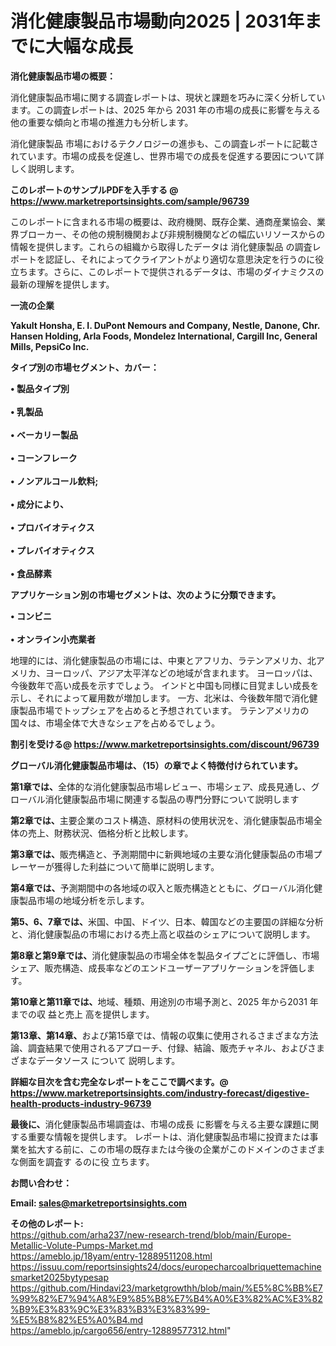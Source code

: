 # 消化健康製品市場動向2025 | 2031年までに大幅な成長

<strong><b>消化健康製品市場の概要：</b></strong>

消化健康製品市場に関する調査レポートは、現状と課題を巧みに深く分析しています。この調査レポートは、2025 年から 2031 年の市場の成長に影響を与える他の重要な傾向と市場の推進力も分析します。

消化健康製品 市場におけるテクノロジーの進歩も、この調査レポートに記載されています。市場の成長を促進し、世界市場での成長を促進する要因について詳しく説明します。

<strong>このレポートのサンプルPDFを入手する @ <a href=https://www.marketreportsinsights.com/sample/96739>https://www.marketreportsinsights.com/sample/96739</a></strong>

このレポートに含まれる市場の概要は、政府機関、既存企業、通商産業協会、業界ブローカー、その他の規制機関および非規制機関などの幅広いリソースからの情報を提供します。これらの組織から取得したデータは 消化健康製品 の調査レポートを認証し、それによってクライアントがより適切な意思決定を行うのに役立ちます。さらに、このレポートで提供されるデータは、市場のダイナミクスの最新の理解を提供します。

<strong>一流の企業</strong>

<strong><b>Yakult Honsha, E. I. DuPont Nemours and Company, Nestle, Danone, Chr. Hansen Holding, Arla Foods, Mondelez International, Cargill Inc, General Mills, PepsiCo Inc.</b></strong>

<strong><b>タイプ別の市場セグメント、カバー：</b></strong>

<strong>• 製品タイプ別<br><br>• 乳製品<br><br>• ベーカリー製品<br><br>• コーンフレーク<br><br>• ノンアルコール飲料;<br><br>• 成分により、<br><br>• プロバイオティクス<br><br>• プレバイオティクス<br><br>• 食品酵素</strong>

<strong><b>アプリケーション別の市場セグメントは、次のように分類できます。</b></strong>

<strong>• コンビニ<br><br>• オンライン小売業者</strong>

 地理的には、消化健康製品の市場には、中東とアフリカ、ラテンアメリカ、北アメリカ、ヨーロッパ、アジア太平洋などの地域が含まれます。 ヨーロッパは、今後数年で高い成長を示すでしょう。 インドと中国も同様に目覚ましい成長を示し、それによって雇用数が増加します。 一方、北米は、今後数年間で消化健康製品市場でトップシェアを占めると予想されています。 ラテンアメリカの国々は、市場全体で大きなシェアを占めるでしょう。

<strong>割引を受ける@ <a href=https://www.marketreportsinsights.com/discount/96739>https://www.marketreportsinsights.com/discount/96739</a></strong>

<strong><b>グローバル消化健康製品市場は、（15）の章でよく特徴付けられています。</b></strong>

<strong><b>第</b></strong><strong><b>1章では、</b></strong>全体的な消化健康製品市場レビュー、市場シェア、成長見通し、グローバル消化健康製品市場に関連する製品の専門分野について説明します

<strong><b>第2章では、</b></strong>主要企業のコスト構造、原材料の使用状況を、消化健康製品市場全体の売上、財務状況、価格分析と比較します。

<strong><b>第3章では、</b></strong>販売構造と、予測期間中に新興地域の主要な消化健康製品の市場プレーヤーが獲得した利益について簡単に説明します。

<strong><b>第4章では、</b></strong>予測期間中の各地域の収入と販売構造とともに、グローバル消化健康製品市場の地域分析を示します。

<strong><b>第5、6、7章では、</b></strong>米国、中国、ドイツ、日本、韓国などの主要国の詳細な分析と、消化健康製品の市場における売上高と収益のシェアについて説明します。

<strong><b>第8章と第9章では、</b></strong>消化健康製品の市場全体を製品タイプごとに評価し、市場シェア、販売構造、成長率などのエンドユーザーアプリケーションを評価します。

<strong><b>第10章と第11章では、</b></strong>地域、種類、用途別の市場予測と、2025 年から2031 年までの収 益と売上 高を提供します。

<strong><b>第13章、第14章、</b></strong>および第15章では、情報の収集に使用されるさまざまな方法論、調査結果で使用されるアプローチ、付録、結論、販売チャネル、およびさまざまなデータソース について 説明します。

<strong>詳細な目次を含む完全なレポートをここで調べます。@ <a href=https://www.marketreportsinsights.com/industry-forecast/digestive-health-products-industry-96739>https://www.marketreportsinsights.com/industry-forecast/digestive-health-products-industry-96739</a></strong>

<strong><b>最後に、</b></strong>消化健康製品市場調査は、市場の成長 に影響を</a>与える主要な課題に関する重要な情報を提供します。 レポートは、消化健康製品市場に投資または事業を拡大する前に、この市場の既存または今後の企業がこのドメインのさまざまな側面を調査す るのに役 立ちます。

<strong><b>お問い合わせ：</b></strong>

<strong>Email: </strong><a href=mailto:sales@marketreportsinsights.com><strong>sales@marketreportsinsights.com</strong></a>

<strong>その他のレポート:</strong>
<br>
<a href=https://github.com/arha237/new-research-trend/blob/main/Europe-Metallic-Volute-Pumps-Market.md>https://github.com/arha237/new-research-trend/blob/main/Europe-Metallic-Volute-Pumps-Market.md</a>
<br>
<a href=https://ameblo.jp/18yam/entry-12889511208.html>https://ameblo.jp/18yam/entry-12889511208.html</a>
<br>
<a href=https://issuu.com/reportsinsights24/docs/europecharcoalbriquettemachinesmarket2025bytypesap>https://issuu.com/reportsinsights24/docs/europecharcoalbriquettemachinesmarket2025bytypesap</a>
<br>
<a href=https://github.com/Hindavi23/marketgrowthh/blob/main/%E5%8C%BB%E7%99%82%E7%94%A8%E9%85%B8%E7%B4%A0%E3%82%AC%E3%82%B9%E3%83%9C%E3%83%B3%E3%83%99-%E5%B8%82%E5%A0%B4.md>https://github.com/Hindavi23/marketgrowthh/blob/main/%E5%8C%BB%E7%99%82%E7%94%A8%E9%85%B8%E7%B4%A0%E3%82%AC%E3%82%B9%E3%83%9C%E3%83%B3%E3%83%99-%E5%B8%82%E5%A0%B4.md</a>
<br>
<a href=https://ameblo.jp/cargo656/entry-12889577312.html>https://ameblo.jp/cargo656/entry-12889577312.html</a>"
